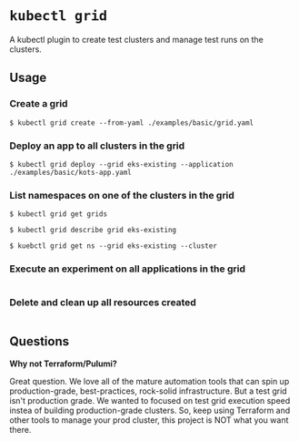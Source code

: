 # `kubectl grid`

A kubectl plugin to create test clusters and manage test runs on the clusters.

## Usage

### Create a grid

```shell
$ kubectl grid create --from-yaml ./examples/basic/grid.yaml
```

### Deploy an app to all clusters in the grid

```shell
$ kubectl grid deploy --grid eks-existing --application ./examples/basic/kots-app.yaml
```

### List namespaces on one of the clusters in the grid

```shell
$ kubectl grid get grids

$ kubectl grid describe grid eks-existing

$ kuebctl grid get ns --grid eks-existing --cluster 

```

### Execute an experiment on all applications in the grid

```shell

```

### Delete and clean up all resources created

```shell

```

## Questions

**Why not Terraform/Pulumi?**  

Great question. We love all of the mature automation tools that can spin up production-grade, best-practices, rock-solid infrastructure. But a test grid isn't production grade. We wanted to focused on test grid execution speed instea of building production-grade clusters. So, keep using Terraform and other tools to manage your prod cluster, this project is NOT what you want there.



